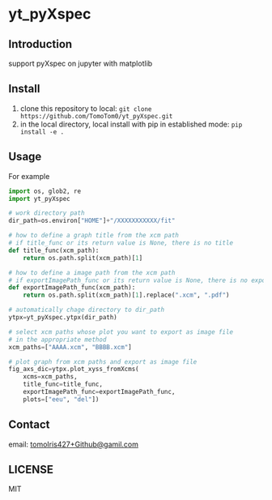 # yt_pyXspec

## Introduction

support pyXspec on jupyter with matplotlib

## Install

1. clone this repository to local: `git clone https://github.com/TomoTom0/yt_pyXspec.git`
2. in the local directory, local install with pip in established mode: `pip install -e .`

## Usage

For example

```python
import os, glob2, re
import yt_pyXspec

# work directory path
dir_path=os.environ["HOME"]+"/XXXXXXXXXXX/fit"

# how to define a graph title from the xcm path
# if title_func or its return value is None, there is no title
def title_func(xcm_path):
    return os.path.split(xcm_path)[1]

# how to define a image path from the xcm path
# if exportImagePath_func or its return value is None, there is no export file
def exportImagePath_func(xcm_path):
    return os.path.split(xcm_path)[1].replace(".xcm", ".pdf")

# automatically chage directory to dir_path
ytpx=yt_pyXspec.ytpx(dir_path)

# select xcm paths whose plot you want to export as image file
# in the appropriate method
xcm_paths=["AAAA.xcm", "BBBB.xcm"]

# plot graph from xcm paths and export as image file
fig_axs_dic=ytpx.plot_xyss_fromXcms(
    xcms=xcm_paths,
    title_func=title_func,
    exportImagePath_func=exportImagePath_func,
    plots=["eeu", "del"])
```

## Contact

email: tomoIris427+Github@gamil.com

## LICENSE

MIT